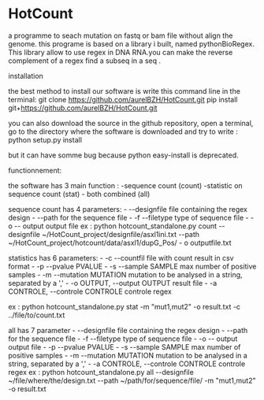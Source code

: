 # HotCount
a programme to seach mutation on fastq or bam file without align the genome.
this programe is based on a library i built, named pythonBioRegex. This library allow to use regex in DNA RNA.you can make the reverse complement of a regex find a subseq in a seq .

installation

the best method to install our software is write this command line in the terminal:
    git clone https://github.com/aurelBZH/HotCount.git
     pip install git+https://github.com/aurelBZH/HotCount.git

you can also download the source in the github repository, open a terminal, go to the directory where the software is downloaded
and try to write :
    python setup.py install

but it can have somme bug because python easy-install is deprecated.

functionnement:

the software has 3 main function :
    -sequence count (count)
    -statistic on sequence count (stat)
    - both combined (all)


sequence count has 4 parameters:
    - --designfile file containing the regex design
    - --path for the sequence file
    - -f --filetype type of sequence file
    - -o -- output output file
 ex : python hotcount_standalone.py  count --designfile ~/HotCount_project/designfile/asxl1ini.txt --path ~/HotCount_project/hotcount/data/asxl1/dupG_Pos/ - o outputfile.txt

statistics has 6 parameters:
    - -c --countfil file with count result in csv format
    - -p --pvalue PVALUE
    - -s --sample SAMPLE max number of positive samples
    - -m --mutation MUTATION mutation to be analysed in a string, separated by a ','
    - -o OUTPUT, --output OUTPUT result file
    - -a CONTROLE, --controle CONTROLE controle regex

ex : python hotcount_standalone.py  stat  -m "mut1,mut2" -o result.txt -c ../file/to/count.txt

all has 7 parameter
    - --designfile file containing the regex design
    - --path for the sequence file
    - -f --filetype type of sequence file
    - -o -- output output file
        - -p --pvalue PVALUE
    - -s --sample SAMPLE max number of positive samples
    - -m --mutation MUTATION mutation to be analysed in a string, separated by a ','
    - -a CONTROLE, --controle CONTROLE controle regex
ex : python hotcount_standalone.py  all --designfile ~/file/where/the/design.txt --path ~/path/for/sequence/file/ -m "mut1,mut2" -o result.txt
